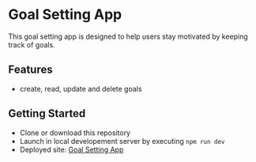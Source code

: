# Goal Setting App

This goal setting app is designed to help users stay motivated by keeping track of goals.  

## Features

- create, read, update and delete goals

## Getting Started

- Clone or download this repository
- Launch in local developement server by executing `npm run dev`
- Deployed site: [Goal Setting App](https://merngoalappmhd.herokuapp.com)
